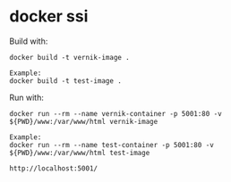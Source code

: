 
# docker ssi

Build with:
```
docker build -t vernik-image .

Example:
docker build -t test-image .
```

Run with:
```
docker run --rm --name vernik-container -p 5001:80 -v ${PWD}/www:/var/www/html vernik-image

Example:
docker run --rm --name test-container -p 5001:80 -v ${PWD}/www:/var/www/html test-image
```

```
http://localhost:5001/
```
